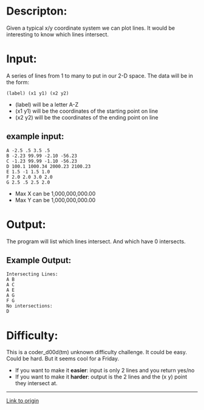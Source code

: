 # Descripton:

Given a typical x/y coordinate system we can plot lines. It would be interesting to know which lines intersect.

# Input: 

A series of lines from 1 to many to put in our 2-D space. The data will be in the form:

    (label) (x1 y1) (x2 y2)

* (label) will be a letter A-Z
* (x1 y1) will be the coordinates of the starting point on line
* (x2 y2) will be the coordinates of the ending point on line


## example input:

    A -2.5 .5 3.5 .5
    B -2.23 99.99 -2.10 -56.23
    C -1.23 99.99 -1.10 -56.23
    D 100.1 1000.34 2000.23 2100.23
    E 1.5 -1 1.5 1.0
    F 2.0 2.0 3.0 2.0
    G 2.5 .5 2.5 2.0


* Max X can be 1,000,000,000.00
* Max Y can be 1,000,000,000.00

# Output:

The program will list which lines intersect. And which have 0 intersects.

## Example Output:

    Intersecting Lines:
    A B
    A C
    A E
    A G
    F G
    No intersections:
    D

# Difficulty:

This is a coder_d00d(tm) unknown difficulty challenge. It could be easy. Could be hard. But it seems cool for a Friday.


* If you want to make it **easier**: input is only 2 lines and you return yes/no
* If you want to make it **harder**: output is the 2 lines and the (x y) point they intersect at.

---

[Link to origin](https://www.reddit.com/r/dailyprogrammer/26b42x)